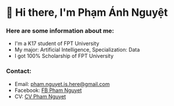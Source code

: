 # 👋 Hi there,  I'm Phạm Ánh Nguyệt

<!--
**phamnguyet2003/phamnguyet2003** is a ✨ _special_ ✨ repository because its `README.md` (this file) appears on your GitHub profile.

Here are some ideas to get you started:

- 🔭 I’m currently working on ...
- 🌱 I’m currently learning ...
- 👯 I’m looking to collaborate on ...
- 🤔 I’m looking for help with ...
- 💬 Ask me about ...
- 📫 How to reach me: ...
- 😄 Pronouns: ...
- ⚡ Fun fact: ...
-->
### Here are some information about me:
- I'm a K17 student of FPT University
- My major: Artificial Intelligence, Specialization: Data
- I got 100% Scholarship of FPT University

### Contact:
- Email: pham.nguyet.is.here@gmail.com 
- Facebook: [FB Pham Nguyet](https://www.facebook.com/nguyetpham.19.2/)
- CV: [CV Pham Nguyet](https://www.canva.com/design/DAGQEYvVF4w/9orIT7CfeYtKJHZ_uFNnqA/edit?utm_content=DAGQEYvVF4w&utm_campaign=designshare&utm_medium=link2&utm_source=sharebutton)
